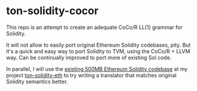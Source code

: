 # ton-solidity-cocor
This repo is an attempt to create an adequate CoCo/R LL(1) grammar for Solidity.

It will not allow to easily port original Ethereum Solidity codebases, pity. But it's a quick and easy way to port Solidity to TVM, using the CoCo/R + LLVM way. Can be continually improved to port more of existing Sol code.

In parallel, I will use the [existing 500MB Ethereum Solidity codebase](https://github.com/ton-solidity/ethereum-solidity/releases/tag/v0.8.28) at my project [ton-solidity-eth](https://github.com/ton-solidity/ton-solidity-eth) to try writing a translator that matches original Solidity semantics better.
